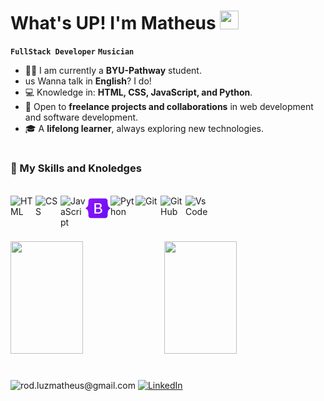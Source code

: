 # What's UP! I'm Matheus <img src="https://raw.githubusercontent.com/iampavangandhi/iampavangandhi/master/gifs/Hi.gif" width="30px" height="30px">

**`FullStack Developer`** **`Musician`**

- 👨‍🎓 I am currently a **BYU-Pathway** student.
- us Wanna talk in **English**? I do!  
- 💻 Knowledge in: **HTML, CSS, JavaScript, and Python**.  
- 🚀 Open to **freelance projects and collaborations** in web development and software development.  
- 🎓 A **lifelong learner**, always exploring new technologies.

#

### 🚀 My Skills and Knoledges
</br>
 
<div>
  <img align="left" alt="HTML" title="HTML" width="40px" src="https://cdn.jsdelivr.net/gh/devicons/devicon/icons/html5/html5-plain.svg" /> 
  <img align="left" alt="CSS" title="CSS" width="40px" src="https://cdn.jsdelivr.net/gh/devicons/devicon/icons/css3/css3-plain.svg" />
  <img align="left" alt="JavaScript" title="JavaScript" width="40px" src="https://cdn.jsdelivr.net/gh/devicons/devicon/icons/javascript/javascript-plain.svg" />
  <img align="left" alt="Bootstrap" title="Bootstrap" width="40px" src="https://raw.githubusercontent.com/devicons/devicon/master/icons/bootstrap/bootstrap-original.svg" />
  <img align="left" alt="Python" title="Python" width="40px" src="https://cdn.jsdelivr.net/gh/devicons/devicon/icons/python/python-plain.svg" />
  <img align="left" alt="Git" title="Git" width="40px" src="https://cdn.jsdelivr.net/gh/devicons/devicon/icons/git/git-original.svg" />
  <img align="left" alt="GitHub" title="GitHub" width="40px" src="https://cdn.jsdelivr.net/gh/devicons/devicon/icons/github/github-original.svg" />
  <img align="left" alt="VsCode" title="VsCode" width="40px" src="https://cdn.jsdelivr.net/gh/devicons/devicon/icons/vscode/vscode-original.svg" />
</div>  
<br/><br/>

#

<picture>
  <source
    srcset="https://github-readme-stats.vercel.app/api?username=Ma1heus&show_icons=true&theme=radical"
    media="(prefers-color-scheme: dark)" height="180px" width="48%" style="min-width: 300px;"
  />
  <source
    srcset="https://github-readme-stats.vercel.app/api?username=Ma1heus&show_icons=true"
    media="(prefers-color-scheme: light), (prefers-color-scheme: no-preference)" height="180px" width="48%" style="min-width: 300px;"
  />
  <img src="https://github-readme-stats.vercel.app/api?username=anuraghazra&show_icons=true" />
</picture>
<picture>
  <source
    srcset="https://github-readme-stats.vercel.app/api/top-langs/?username=Ma1heus&layout=compact&langs_count=7&theme=radical"
    media="(prefers-color-scheme: dark)" height="180px" width="48%" style="min-width: 300px;"
  />
  <source
    srcset=="https://github-readme-stats.vercel.app/api/top-langs/?username=Ma1heus&layout=compact&langs_count=7&theme=tokyonight"
    media="(prefers-color-scheme: light), (prefers-color-scheme: no-preference)" height="180px" width="48%" style="min-width: 300px;"
  />
  <img src="https://github-readme-stats.vercel.app/api?username=Ma1heus&show_icons=true" />
</picture>
</br>

#

<p  align="left">
  <img alt="rod.luzmatheus@gmail.com" title="email" src="https://custom-icon-badges.demolab.com/badge/-rod.luzmatheus@gmail.com-red?style=for-the-badge&logo=mention&logoColor=white" />
  <a href="www.linkedin.com/in/matheusluzrodrigues/" target="_blank">
    <img alt="LinkedIn" title="LinkedIn" src="https://custom-icon-badges.demolab.com/badge/-LinkedIn-blue?style=for-the-badge&logo=linkedin&logoColor=white" />
  </a>
</p>
